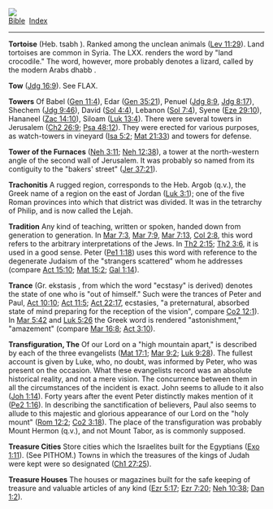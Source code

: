 [![](../../cdshop/ithlogo.png)](../../index)  
[Bible](../index)  [Index](index) 

------------------------------------------------------------------------

<span id="000">**Tortoise**</span> (Heb. tsabh ). Ranked among the
unclean animals ([Lev 11:29](../kjv/lev011.htm#029)). Land tortoises are
common in Syria. The LXX. renders the word by "land crocodile." The
word, however, more probably denotes a lizard, called by the modern
Arabs dhabb .

<span id="001">**Tow**</span> ([Jdg 16:9](../kjv/jdg016.htm#009)). See
FLAX.

<span id="002">**Towers**</span> Of Babel ([Gen
11:4](../kjv/gen011.htm#004)), Edar ([Gen
35:21](../kjv/gen035.htm#021)), Penuel ([Jdg
8:9](../kjv/jdg008.htm#009), [Jdg 8:17](../kjv/jdg008.htm#017)), Shechem
([Jdg 9:46](../kjv/jdg009.htm#046)), David ([Sol
4:4](../kjv/sol004.htm#004)), Lebanon ([Sol
7:4](../kjv/sol007.htm#004)), Syene ([Eze
29:10](../kjv/eze029.htm#010)), Hananeel ([Zac
14:10](../kjv/zac014.htm#010)), Siloam ([Luk
13:4](../kjv/luk013.htm#004)). There were several towers in Jerusalem
([Ch2 26:9](../kjv/ch2026.htm#009); [Psa 48:12](../kjv/psa048.htm#012)).
They were erected for various purposes, as watch-towers in vineyard
([Isa 5:2](../kjv/isa005.htm#002); [Mat 21:33](../kjv/mat021.htm#033))
and towers for defense.

<span id="003">**Tower of the Furnaces**</span> ([Neh
3:11](../kjv/neh003.htm#011); [Neh 12:38](../kjv/neh012.htm#038)), a
tower at the north-western angle of the second wall of Jerusalem. It was
probably so named from its contiguity to the "bakers' street" ([Jer
37:21](../kjv/jer037.htm#021)).

<span id="004">**Trachonitis**</span> A rugged region, corresponds to
the Heb. Argob (q.v.), the Greek name of a region on the east of Jordan
([Luk 3:1](../kjv/luk003.htm#001)); one of the five Roman provinces into
which that district was divided. It was in the tetrarchy of Philip, and
is now called the Lejah.

<span id="005">**Tradition**</span> Any kind of teaching, written or
spoken, handed down from generation to generation. In [Mar
7:3](../kjv/mar007.htm#003), [Mar 7:9](../kjv/mar007.htm#009), [Mar
7:13](../kjv/mar007.htm#013), [Col 2:8](../kjv/col002.htm#008), this
word refers to the arbitrary interpretations of the Jews. In [Th2
2:15](../kjv/th2002.htm#015); [Th2 3:6](../kjv/th2003.htm#006), it is
used in a good sense. Peter ([Pe1 1:18](../kjv/pe1001.htm#018)) uses
this word with reference to the degenerate Judaism of the "strangers
scattered" whom he addresses (compare [Act
15:10](../kjv/act015.htm#010); [Mat 15:2](../kjv/mat015.htm#002); [Gal
1:14](../kjv/gal001.htm#014)).

<span id="006">**Trance**</span> (Gr. ekstasis , from which the word
"ecstasy" is derived) denotes the state of one who is "out of himself."
Such were the trances of Peter and Paul, [Act
10:10](../kjv/act010.htm#010); [Act 11:5](../kjv/act011.htm#005); [Act
22:17](../kjv/act022.htm#017), ecstasies, "a preternatural, absorbed
state of mind preparing for the reception of the vision", compare [Co2
12:1](../kjv/co2012.htm#001)). In [Mar 5:42](../kjv/mar005.htm#042) and
[Luk 5:26](../kjv/luk005.htm#026) the Greek word is rendered
"astonishment," "amazement" (compare [Mar 16:8](../kjv/mar016.htm#008);
[Act 3:10](../kjv/act003.htm#010)).

<span id="007">**Transfiguration, The**</span> Of our Lord on a "high
mountain apart," is described by each of the three evangelists ([Mat
17:1](../kjv/mat017.htm#001); [Mar 9:2](../kjv/mar009.htm#002); [Luk
9:28](../kjv/luk009.htm#028)). The fullest account is given by Luke,
who, no doubt, was informed by Peter, who was present on the occasion.
What these evangelists record was an absolute historical reality, and
not a mere vision. The concurrence between them in all the circumstances
of the incident is exact. John seems to allude to it also ([Joh
1:14](../kjv/joh001.htm#014)). Forty years after the event Peter
distinctly makes mention of it ([Pe2 1:16](../kjv/pe2001.htm#016)). In
describing the sanctification of believers, Paul also seems to allude to
this majestic and glorious appearance of our Lord on the "holy mount"
([Rom 12:2](../kjv/rom012.htm#002); [Co2 3:18](../kjv/co2003.htm#018)).
The place of the transfiguration was probably Mount Hermon (q.v.), and
not Mount Tabor, as is commonly supposed.

<span id="008">**Treasure Cities**</span> Store cities which the
Israelites built for the Egyptians ([Exo 1:11](../kjv/exo001.htm#011)).
(See PITHOM.) Towns in which the treasures of the kings of Judah were
kept were so designated ([Ch1 27:25](../kjv/ch1027.htm#025)).

<span id="009">**Treasure Houses**</span> The houses or magazines built
for the safe keeping of treasure and valuable articles of any kind ([Ezr
5:17](../kjv/ezr005.htm#017); [Ezr 7:20](../kjv/ezr007.htm#020); [Neh
10:38](../kjv/neh010.htm#038); [Dan 1:2](../kjv/dan001.htm#002)).
